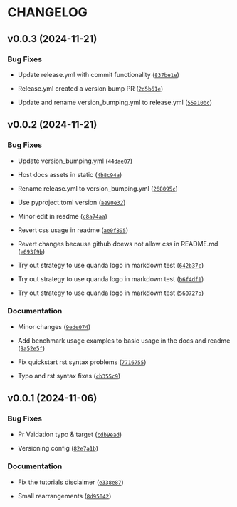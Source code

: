 # CHANGELOG


## v0.0.3 (2024-11-21)

### Bug Fixes

- Update release.yml with commit functionality
  ([`837be1e`](https://github.com/dilyabareeva/quanda/commit/837be1ec8b88fe5b43ee9b92d7dd361c7ade7790))

- Release.yml created a version bump PR
  ([`2d5b61e`](https://github.com/dilyabareeva/quanda/commit/2d5b61e04635691f576f9a0a197267ffb2c70d1d))

- Update and rename version_bumping.yml to release.yml
  ([`55a10bc`](https://github.com/dilyabareeva/quanda/commit/55a10bc1372fcc8bd0303fc6b82d5669ea668878))


## v0.0.2 (2024-11-21)

### Bug Fixes

- Update version_bumping.yml
  ([`44dae07`](https://github.com/dilyabareeva/quanda/commit/44dae07c18863e089a47afa9017c05a3605b7c2b))

- Host docs assets in static
  ([`4b8c94a`](https://github.com/dilyabareeva/quanda/commit/4b8c94a411019e5524f2228fd6c82ce2418cd028))

- Rename release.yml to version_bumping.yml
  ([`268095c`](https://github.com/dilyabareeva/quanda/commit/268095ca0efe32019b2d3fe9cd1fc2ddeb6da074))

- Use pyproject.toml version
  ([`ae90e32`](https://github.com/dilyabareeva/quanda/commit/ae90e3201643a218d6fe68682c98f941eadab011))

- Minor edit in readme
  ([`c8a74aa`](https://github.com/dilyabareeva/quanda/commit/c8a74aa35870d87006ad92ab915b8220680990eb))

- Revert css usage in readme
  ([`ae0f895`](https://github.com/dilyabareeva/quanda/commit/ae0f89552203c33deb6bf5eb9c0a3e6cee4fd16b))

- Revert changes because github doews not allow css in README.md
  ([`e693f9b`](https://github.com/dilyabareeva/quanda/commit/e693f9b85e5283c7d26036e72e3ec882047e56fb))

- Try out strategy to use quanda logo in markdown test
  ([`642b37c`](https://github.com/dilyabareeva/quanda/commit/642b37c7ccae9c95686c904d5b638fd76d8bab8b))

- Try out strategy to use quanda logo in markdown test
  ([`b6f4df1`](https://github.com/dilyabareeva/quanda/commit/b6f4df1cbccd7755938984b1542e67fbb43aeefc))

- Try out strategy to use quanda logo in markdown test
  ([`560727b`](https://github.com/dilyabareeva/quanda/commit/560727bbf1deaa51c9257ac7d4b0c50e08c73ebb))

### Documentation

- Minor changes
  ([`9ede074`](https://github.com/dilyabareeva/quanda/commit/9ede074cb0ef0b7c087a62b49a094e1832d82f22))

- Add benchmark usage examples to basic usage in the docs and readme
  ([`9a52e5f`](https://github.com/dilyabareeva/quanda/commit/9a52e5f7a7225cf48b50fbbfafdb7cd3856057e0))

- Fix quickstart rst syntax problems
  ([`7716755`](https://github.com/dilyabareeva/quanda/commit/7716755e8d2f546e742fc1b78a8a857726047b5f))

- Typo and rst syntax fixes
  ([`cb355c9`](https://github.com/dilyabareeva/quanda/commit/cb355c99a631315be3546a1b172f27fb136c0f58))


## v0.0.1 (2024-11-06)

### Bug Fixes

- Pr Vaidation typo & target
  ([`cdb9ead`](https://github.com/dilyabareeva/quanda/commit/cdb9eade0e70643ffa0e783c73ab0d3d9d7ee775))

- Versioning config
  ([`82e7a1b`](https://github.com/dilyabareeva/quanda/commit/82e7a1bbffcb204ed34c4a1a9f3ed53ba8578c88))

### Documentation

- Fix the tutorials disclaimer
  ([`e338e87`](https://github.com/dilyabareeva/quanda/commit/e338e874903727c71610202812c4351280baef1f))

- Small rearrangements
  ([`8d95042`](https://github.com/dilyabareeva/quanda/commit/8d950427b40ac4323dd00c46edeac74398609b72))
